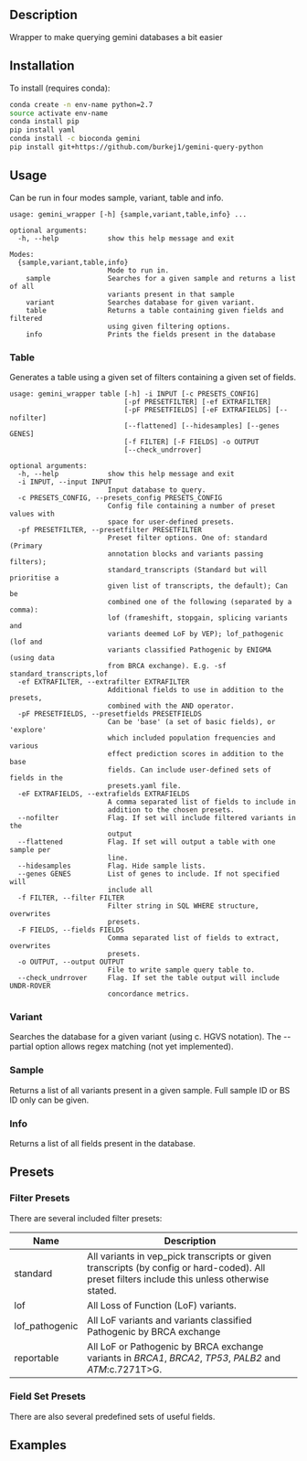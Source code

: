 ## Description

Wrapper to make querying gemini databases a bit easier

## Installation

To install (requires conda):

```bash
conda create -n env-name python=2.7
source activate env-name
conda install pip
pip install yaml
conda install -c bioconda gemini
pip install git+https://github.com/burkej1/gemini-query-python
```

## Usage

Can be run in four modes sample, variant, table and info.

```
usage: gemini_wrapper [-h] {sample,variant,table,info} ...

optional arguments:
  -h, --help            show this help message and exit

Modes:
  {sample,variant,table,info}
                        Mode to run in.
    sample              Searches for a given sample and returns a list of all
                        variants present in that sample
    variant             Searches database for given variant.
    table               Returns a table containing given fields and filtered
                        using given filtering options.
    info                Prints the fields present in the database
```


### Table

Generates a table using a given set of filters containing a given set of fields.

```
usage: gemini_wrapper table [-h] -i INPUT [-c PRESETS_CONFIG]
                            [-pf PRESETFILTER] [-ef EXTRAFILTER]
                            [-pF PRESETFIELDS] [-eF EXTRAFIELDS] [--nofilter]
                            [--flattened] [--hidesamples] [--genes GENES]
                            [-f FILTER] [-F FIELDS] -o OUTPUT
                            [--check_undrrover]

optional arguments:
  -h, --help            show this help message and exit
  -i INPUT, --input INPUT
                        Input database to query.
  -c PRESETS_CONFIG, --presets_config PRESETS_CONFIG
                        Config file containing a number of preset values with
                        space for user-defined presets.
  -pf PRESETFILTER, --presetfilter PRESETFILTER
                        Preset filter options. One of: standard (Primary
                        annotation blocks and variants passing filters);
                        standard_transcripts (Standard but will prioritise a
                        given list of transcripts, the default); Can be
                        combined one of the following (separated by a comma):
                        lof (frameshift, stopgain, splicing variants and
                        variants deemed LoF by VEP); lof_pathogenic (lof and
                        variants classified Pathogenic by ENIGMA (using data
                        from BRCA exchange). E.g. -sf standard_transcripts,lof
  -ef EXTRAFILTER, --extrafilter EXTRAFILTER
                        Additional fields to use in addition to the presets,
                        combined with the AND operator.
  -pF PRESETFIELDS, --presetfields PRESETFIELDS
                        Can be 'base' (a set of basic fields), or 'explore'
                        which included population frequencies and various
                        effect prediction scores in addition to the base
                        fields. Can include user-defined sets of fields in the
                        presets.yaml file.
  -eF EXTRAFIELDS, --extrafields EXTRAFIELDS
                        A comma separated list of fields to include in
                        addition to the chosen presets.
  --nofilter            Flag. If set will include filtered variants in the
                        output
  --flattened           Flag. If set will output a table with one sample per
                        line.
  --hidesamples         Flag. Hide sample lists.
  --genes GENES         List of genes to include. If not specified will
                        include all
  -f FILTER, --filter FILTER
                        Filter string in SQL WHERE structure, overwrites
                        presets.
  -F FIELDS, --fields FIELDS
                        Comma separated list of fields to extract, overwrites
                        presets.
  -o OUTPUT, --output OUTPUT
                        File to write sample query table to.
  --check_undrrover     Flag. If set the table output will include UNDR-ROVER
                        concordance metrics.
```

### Variant

Searches the database for a given variant (using c. HGVS notation). The --partial option allows regex matching (not yet implemented).

### Sample

Returns a list of all variants present in a given sample. Full sample ID or BS ID only can be given.

### Info

Returns a list of all fields present in the database.

## Presets

### Filter Presets

There are several included filter presets:

Name | Description
------------ | -------------
standard | All variants in vep_pick transcripts or given transcripts (by config or hard-coded). All preset filters include this unless otherwise stated.
lof | All Loss of Function (LoF) variants.
lof_pathogenic | All LoF variants and variants classified Pathogenic by BRCA exchange
reportable | All LoF or Pathogenic by BRCA exchange variants in _BRCA1_, _BRCA2_, _TP53_, _PALB2_ and _ATM_:c.7271T>G.

### Field Set Presets

There are also several predefined sets of useful fields.

## Examples


